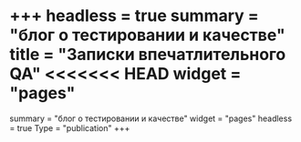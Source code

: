 +++
headless = true
summary = "блог о тестировании и качестве"
title = "Записки впечатлительного QA"
<<<<<<< HEAD
widget = "pages"
=======
summary = "блог о тестировании и качестве"
widget = "pages"
headless = true
Type = "publication" 
+++

